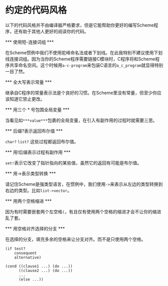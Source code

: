 
# 约定的代码风格

以下的代码风格并不由编译器严格要求，但是它能帮助你更好的编写Scheme程序，还有助于其他人更好的阅读你的代码。

*** 使用短-连接词组 ***

在Scheme惯例中我们不使用驼峰命名法或者下划线。在此我特别不建议使用下划线连接词组。因为当你的Scheme程序需要链接C模块时，C程序将和Scheme程序共享命名空间。这个时候用`a-c-program`来包装C语言的`a_c_program`就显得特别一目了然。

*** 全大写表示常量 ***

继承自C程序的常量表示法是个良好的习惯。在Scheme里没有常量，但至少你应该知道它禁止更改。

*** 用三个 * 号包围全局变量 ***

当看见如`***value***`包裹的全局变量，在引入有副作用的过程时就需要三思。

*** 后缀?表示返回布尔值 ***

`char?` `list?` 这些过程都返回布尔值。

*** 用!后缀表示过程有副作用 ***

`set!`表示它改变了指针指向的某些值，虽然它的返回有可能是布尔值。

*** 用->表示类型转换 ***

请记住Scheme是强类型语言，在惯例中，我们使用`->`来表示从左边的类型转换到右边的类型。比如`list->vector`。

*** 用两个空格缩进 ***

因为有时需要嵌套两个左空格`(`，有且仅有使用两个空格的缩进才会不让你的缩进乱了套。

*** 用空格对齐选择的分支 ***

在选择的分支，填充多余的空格来让分支对齐。而不是只使用两个空格。
```
(if test? 
    consequent
    alternative)

(cond ((clause1 ...) (do ...))
      ((clause2 ...) (do ...))
      ...
      (else ...))
```